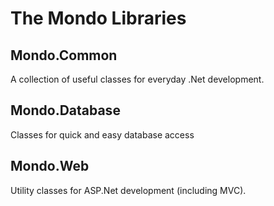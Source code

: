 # The Mondo Libraries

## Mondo.Common
  A collection of useful classes for everyday .Net development.
  
## Mondo.Database
  Classes for quick and easy database access
  
## Mondo.Web
  Utility classes for ASP.Net development (including MVC).

